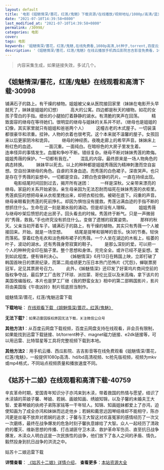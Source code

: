 ```yaml
---
layout: default
title: '电影《姐魅情深/蔷花，红莲/鬼魅》下载资源/在线播放/视频地址/1080p/高清/蓝光'
date: "2021-07-10T14:39:58+0800"
last_modified_at: "2021-07-10T14:39:58+0800"
permalink: /30998/
categories: 电影
cover:
tags: 电影
keywords: '姐魅情深/蔷花，红莲/鬼魅,在线免费看,1080p高清,bt种子,torrent,百度云盘,magnet,磁力链,迅雷下载资源'
description: '《姐魅情深/蔷花，红莲/鬼魅》在线云播放手机西瓜影院吉吉影音免费看，1080p高清bd/hd未删减完整版和tc抢先枪版，mkv/mp4格式，附带bt/torrent种子、magnet/磁力链、百度云盘、网盘资源迅雷下载链接'
---
```


>内容采集生成，如果链接失效，多试几个。


## 《姐魅情深/蔷花，红莲/鬼魅》在线观看和高清下载-30998

铺满石子的路上。有干燥的植物。姐姐被父亲从医院接回家里（妹妹在电影开头早就死了，妹妹是姐姐的幻想） 　　高大的公寓。四边都是秋天的植物。如花的女孩子雪白的手指。细长的小腿拍打着静静的湖水。有清脆的笑声在回荡。 　　精致面容的继母在等待她们。很明显的继母与姐妹的关系并不好。（继母也是姐姐的幻像，其实家里就只有姐姐和爸爸两个人） 　　这幢古老的木式屋子。一切装潢都很豪华和浓重。挂钟。人物的衣着也很考究。这个本来就不温馨的屋子。女孩回来以后更家阴冷和诡异。 　　继母的神经质。夜晚走廊上的希罕声音。妹妹床上粉红色的血迹。 　　一面沉重。一面纯白。在暗棕色的大房子里发生着。 　　一连串怪异的事情发生。血腥和争吵不断。错综复杂。继母不断对妹妹秀莲的欺侮。姐姐秀薇的保护。&ldquo;一切都有我在。&rdquo; 　　混乱的内容。最终原来是一场人物角色的病态转换。 　　妹妹早以死去。以上的种种都是姐姐秀薇因为精神刺激而空自妄想。空自扮演继母的角色。自虐的浑身血迹。而秀莲的白色裙子。深夜哭声。也只是存在于秀薇的妄想中。一切都是空自。2颗白色安静的药片。一直在持续出现。 　　电影结尾时间回到过去，揭开所有迷团： 　　一样是深秋。父亲带来漂亮的继母。家庭的关系开始紧张。亲生母亲因为无法忍耐而缢死在妹妹秀莲的衣柜里。秀莲疯狂的想把母亲从衣柜里拽出来，却把衣柜拉倒。被砸在底下。闷重的声音。继母亲眼看到秀莲的死前挣扎。却因为惧怕没有援救。秀莲沾满血迹的手指不断的想抓住什么。生命在这一刻是潮水般的涌动。但是却没有人理睬。 　　姐姐秀薇与继母吵架后愤怒的走出房子。回头看去的时候。秀莲终于断气。只是一声微弱的“秀薇，救我。&rdquo;手也终究没有抓住什么。变做了遗憾的寂寞姿势。 　　那样的秋天。父亲当初开着车子。铺满石子的路上，有干燥的植物。其实只有秀薇一个人被接回来。开始，就是一场空想。 　　结尾是提琴和钢琴的音乐。快3的节奏。轻快而落拓。穿着红色毛衣和淡色棉布裙子的秀薇。一个人坐在湖边的木板上，枯萎的叶子，波动的湖水。还有秀薇身旁寂寞的鞋子。 　　是那么深刻的爱。可以把一个人的种种完全印在脑子里。整个思想和身体。完完全全。或许已经不是妄想。爱到如此程度。便有锋利决心。 　　《姊魅情深》6月13日在韩国上映，立即打破了韩国首映日的票房纪录，而第二周成绩更力压日本热门恐怖片《咒怨》，蝉联票房冠军，足见其票房号召力。 　　此外，《姊魅情深》还印发了好莱坞片商间空前的版权争夺战，最后梦工厂击败了环球、派拉蒙、哥伦比亚以及米高梅，拿下该片的美国改编版权。本片也是梦工厂继《我的野蛮女友》相中的第二部韩国影片，影片将由美国版《午夜凶铃》制片班底担当制作。


姐魅情深/蔷花，红莲/鬼魅迅雷下载

**下载地址**： [在线观看下载 《姐魅情深/蔷花，红莲/鬼魅》](https://www.993dy.com//vod-detail-id-17794.html) 


**无法下载?**：`如果迅雷因版权原因无法下载，关注微信公众号 `

**其他方法1**：从百度云网盘下载视频，百度云网盘支持在线观看，非会员有限制，如果能找到迅雷下载链接、bt/torrent种子、magnet磁力链接、e2dk链接等，可以用迅雷、比特彗星等工具将完整视频下载到本地。

**其他方法2**：用手机云播、西瓜影院、吉吉影音等在线免费观看《姐魅情深/蔷花，红莲/鬼魅》，一般提供1080p高清、hd/bd高清视频、tc抢先版视频，视频为mkv或mp4格式，不同站点视频质量和播放速度不同。


## 《姑苏十二娘》在线观看和高清下载-40759

辛亥革命时期，爱国青年知识分子亦鸿来到木渎，带着救国的热情与愿望，结识了木渎镇的茶娘子馨、琴娘、若娴、画娘知画、绣娘知锦，以及子馨的未婚夫王大智、爱慕琴娘的纨绔子弟陈家铭等一干年轻人。知锦、知画姐妹都爱上了亦鸿，迫使知画为了成全亦鸿和妹妹而远走他乡；若娴和戴思远因琴结缘却不能相守，陈亦鸿更是丝毫不放弃对若娴的追求；子馨与王大智这对欢喜冤家的感情经历了一次又一次磨练，最终在战争爆发的危急时刻子馨执意嫁给了大智。众人一起经历了清政府的覆灭、维新思想的传播、打击湖匪守卫木渎、救护革命军伤员、直至抗日战争爆发，木渎众人明白这是一次民族性的战争，他们放下了各人之间的矛盾、情仇，毅然投身到抗日战争的洪流之中。


姑苏十二娘迅雷下载

**详情查看**： [《姑苏十二娘》详情介绍](/movie/40759/)， **查看更多**：[本站资源大全](/movie/t/all/)

